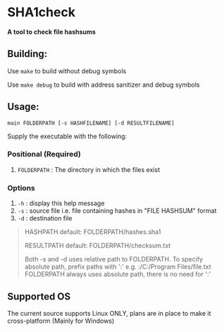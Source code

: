 # SHA1check
**A tool to check file hashsums**

## Building:
Use `make` to build without debug symbols

Use `make debug` to build with address sanitizer and debug symbols

## Usage:
`main FOLDERPATH [-s HASHFILENAME] [-d RESULTFILENAME]`

Supply the executable with the following:
### Positional (Required)
1. `FOLDERPATH` : The directory in which the files exist
### Options
1.  `-h` : display this help message
1. `-s` : source file i.e. file containing hashes in "FILE  HASHSUM" format
1. `-d` : destination file

>HASHPATH default: FOLDERPATH/hashes.sha1
>
>RESULTPATH default: FOLDERPATH/checksum.txt
>
>Both -s and -d uses relative path to FOLDERPATH. To specify absolute path, 
>prefix paths with ':' e.g. :/C:/Program Files/file.txt
>FOLDERPATH always uses absolute path, there is no need for ':'

## Supported OS
The current source supports Linux ONLY, plans are in place to make it cross-platform (Mainly for Windows)